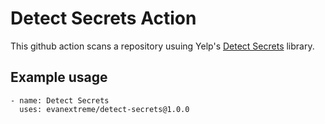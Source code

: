 # Detect Secrets Action

This github action scans a repository usuing Yelp's [Detect Secrets](https://github.com/Yelp/detect-secrets) library.

## Example usage

```
- name: Detect Secrets
  uses: evanextreme/detect-secrets@1.0.0
```
